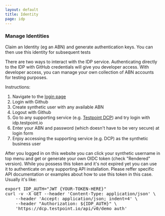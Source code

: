 ```yaml
---
layout: default
title: Identity
page: idp
---
```

### Manage Identities

Claim an Identity (eg an ABN) and generate authentication keys. You can then use this identity for subsequent tests

There are two ways to interact with the IDP service. Authenticating directly to the IDP with GitHub credentials will give you developer access. With developer access, you can manage your own collection of ABN accounts for testing purposes.

Instructions:

1.  Navigate to the [login page](https://idp.testpoint.io/login/)
2.  Login with Github
3.  Create synthetic user with any available ABN
4.  Logout with Github
5.  Go to any supporting service (e.g. [Testpoint DCP](http://testpoint.io/dcp.html)) and try login with idp.testpoint.io
6.  Enter your ABN and password (which doesn't have to be very secure) at login form
7.  Enjoy accessing the supporting service (e.g. DCP) as the synthetic business user

After you logged in on this website you can click your synthetic username in top menu and get or generate your own OIDC token (check "Rendered" version). While you possess this token and it's not expired yet you can use it to authenticate on any supporting API installation. Please reffer specific API documentation or examples about how to use this token in this case. Usually it's like:

<pre>export IDP_AUTH="JWT {YOUR-TOKEN-HERE}"
curl -v -X GET --header 'Content-Type: application/json' \
    --header 'Accept: application/json; indent=4' \
    --header "Authorization: ${IDP_AUTH}" \
    'https://dcp.testpoint.io/api/v0/demo_auth'
</pre>